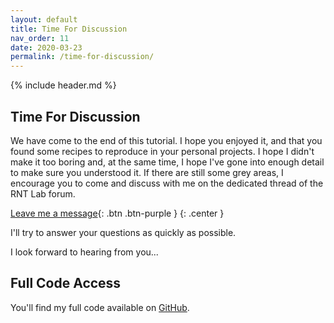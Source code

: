 ```yaml
---
layout: default
title: Time For Discussion
nav_order: 11
date: 2020-03-23
permalink: /time-for-discussion/
---
```


{% include header.md %}

## Time For Discussion

We have come to the end of this tutorial. I hope you enjoyed it, and that you found some recipes to reproduce in your personal projects. I hope I didn't make it too boring and, at the same time, I hope I've gone into enough detail to make sure you understood it. If there are still some grey areas, I encourage you to come and discuss with me on the dedicated thread of the RNT Lab forum.

[Leave me a message][discussion]{: .btn .btn-purple }
{: .center }

I'll try to answer your questions as quickly as possible.

I look forward to hearing from you...

## Full Code Access

You'll find my full code available on [GitHub][github].


[discussion]: https://rntlab.com/question/%f0%9f%8e%93-new-tutorial-experimenting-with-esp32-sleep-modes/
[github]:     https://github.com/m1cr0lab-esp32/sleep-modes
